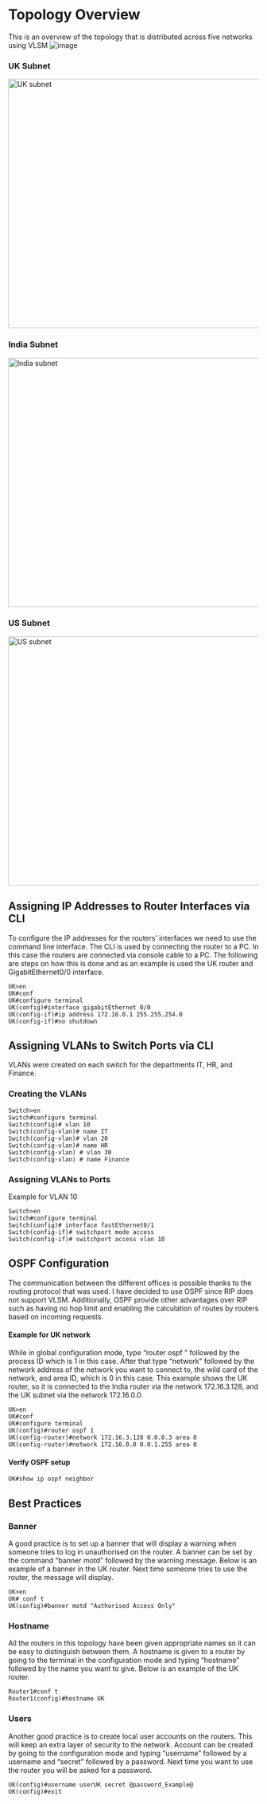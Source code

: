 # Topology Overview
This is an overview of the topology that is distributed across five networks using VLSM
![image](https://github.com/drakata27/subnetting/assets/108131465/2480ed95-086e-4d0a-a8f6-05dd85756e56)

### UK Subnet
<img src="https://github.com/drakata27/subnetting/assets/108131465/ecd38691-9a6c-4086-a810-dfc98f81405f" alt="UK subnet" width="700" height="500">

### India Subnet
<img src="https://github.com/drakata27/subnetting/assets/108131465/00164805-71ad-46fb-a648-09229494c9d6" alt="India subnet" width="750" height="500">

### US Subnet
<img src="https://github.com/drakata27/subnetting/assets/108131465/2bda25a2-031e-4332-9e62-c082629e62c7" alt="US subnet" width="700" height="500">

## Assigning IP Addresses to Router Interfaces via CLI
To configure the IP addresses for the routers’ interfaces we need to use the command line interface. 
The CLI is used by connecting the router to a PC. In this case the routers are connected via console cable to a PC. The following 
are steps on how this is done and as an example is used the UK router and GigabitEthernet0/0 interface.

```
UK>en
UK#conf
UK#configure terminal
UK(config)#interface gigabitEthernet 0/0
UK(config-if)#ip address 172.16.0.1 255.255.254.0
UK(config-if)#no shutdown
```

## Assigning VLANs to Switch Ports via CLI
VLANs were created on each switch for the departments IT, HR, and Finance.

### Creating the VLANs
```
Switch>en
Switch#configure terminal
Switch(config)# vlan 10
Switch(config-vlan)# name IT 
Switch(config-vlan)# vlan 20
Switch(config-vlan)# name HR 
Switch(config-vlan) # vlan 30
Switch(config-vlan) # name Finance 
```

### Assigning VLANs to Ports
Example for VLAN 10
```
Switch>en
Switch#configure terminal
Switch(config)# interface fastEthernet0/1
Switch(config-if)# switchport mode access
Switch(config-if)# switchport access vlan 10
```

## OSPF Configuration
The communication between the different offices is possible thanks to the routing protocol that was used. 
I have decided to use OSPF since RIP does not support VLSM. 
Additionally, OSPF provide other advantages over RIP such as having no hop limit and enabling 
the calculation of routes by routers based on incoming requests. 

#### Example for UK network
While in global configuration mode, type “router ospf ” followed by the process ID which is 1 in this case.
After that type “network” followed by the network address of the network you want to connect to,
the wild card of the network, and area ID, which is 0 in this case. This example shows the UK router, 
so it is connected to the India router via the network 172.16.3.128,
and the UK subnet via the network 172.16.0.0.
```
UK>en
UK#conf
UK#configure terminal
UK(config)#router ospf 1
UK(config-router)#network 172.16.3.128 0.0.0.3 area 0
UK(config-router)#network 172.16.0.0 0.0.1.255 area 0
```

#### Verify OSPF setup
```
UK#show ip ospf neighbor
```

## Best Practices
### Banner
A good practice is to set up a banner that will display a warning when someone tries to 
log in unauthorised on the router. A banner can be set by the command “banner motd” 
followed by the warning message. Below is an example of a banner in the UK router. 
Next time someone tries to use the router, the message will display.

```
UK>en
UK# conf t
UK(config)#banner motd "Authorised Access Only"
```
### Hostname
All the routers in this topology have been given appropriate names so it can be easy to distinguish between them.
A hostname is given to a router by going to the terminal in the configuration mode and typing “hostname”
followed by the name you want to give. Below is an example of the UK router.

```
Router1#conf t
Router1(config)#hostname UK
```

### Users
Another good practice is to create local user accounts on the routers.
This will keep an extra layer of security to the network. Account can be created by going to the configuration mode and typing “username” followed by a username and “secret” followed by a password. 
Next time you want to use the router you will be asked for a password.

```
UK(config)#username userUK secret @password_Example@
UK(config)#exit
```


